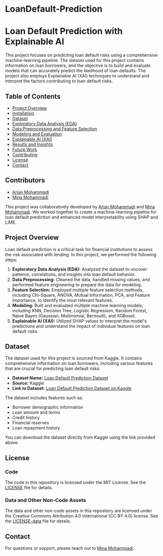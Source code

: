 # LoanDefault-Prediction

# Loan Default Prediction with Explainable AI

This project focuses on predicting loan default risks using a comprehensive machine-learning pipeline. The dataset used for this project contains information on loan borrowers, and the objective is to build and evaluate models that can accurately predict the likelihood of loan defaults. The project also employs Explainable AI (XAI) techniques to understand and interpret the factors contributing to loan default risks.

## Table of Contents
- [Project Overview](#project-overview)
- [Installation](#installation)
- [Dataset](#dataset)
- [Exploratory Data Analysis (EDA)](#exploratory-data-analysis-eda)
- [Data Preprocessing and Feature Selection](#data-preprocessing-and-feature-selection)
- [Modeling and Evaluation](#modeling-and-evaluation)
- [Explainable AI (XAI)](#explainable-ai-xai)
- [Results and Insights](#results-and-insights)
- [Future Work](#future-work)
- [Contributing](#contributing)
- [License](#license)
- [Contact](#contact)

## Contributors
- [Arian Mohammadi](https://github.com/arianmohammadi)
- [Mina Mohammadi](https://github.com/minamohammadii)

This project was collaboratively developed by [Arian Mohammadi](https://github.com/arianmohammadi) and [Mina Mohammadi](https://github.com/minamohammadii). We worked together to create a machine-learning pipeline for loan default prediction and enhanced model interpretability using SHAP and LIME.

## Project Overview

Loan default prediction is a critical task for financial institutions to assess the risk associated with lending. In this project, we performed the following steps:

1. **Exploratory Data Analysis (EDA):** Analyzed the dataset to uncover patterns, correlations, and insights into loan default behavior.
2. **Data Preprocessing:** Cleaned the data, handled missing values, and performed feature engineering to prepare the data for modeling.
3. **Feature Selection:** Employed multiple feature selection methods, including Chi-Square, ANOVA, Mutual Information, PCA, and Feature Importance, to identify the most relevant features.
4. **Modeling:** Built and evaluated multiple machine learning models, including KNN, Decision Tree, Logistic Regression, Random Forest, Naive Bayes (Gaussian, Multinomial, Bernoulli), and XGBoost.
5. **Explainable AI (XAI):** Utilized SHAP values to interpret the model's predictions and understand the impact of individual features on loan default risks.

## Dataset

The dataset used for this project is sourced from Kaggle. It contains comprehensive information on loan borrowers, including various features that are crucial for predicting loan default risks.

- **Dataset Name:** [Loan Default Prediction Dataset](https://www.kaggle.com/datasets/subhamjain/loan-prediction-based-on-customer-behavior)
- **Source:** Kaggle
- **Link to Dataset:** [Loan Default Prediction Dataset on Kaggle](https://www.kaggle.com/datasets/subhamjain/loan-prediction-based-on-customer-behavior)

The dataset includes features such as:
- Borrower demographic information
- Loan amount and terms
- Credit history
- Financial reserves
- Loan repayment history

You can download the dataset directly from Kaggle using the link provided above.


## License

### Code

The code in this repository is licensed under the MIT License. See the [LICENSE](LICENSE) file for details.

### Data and Other Non-Code Assets

The data and other non-code assets in this repository are licensed under the Creative Commons Attribution 4.0 International (CC BY 4.0) license. See the [LICENSE-data](LICENSE-data) file for details.


## Contact

For questions or support, please reach out to [Mina Mohammadi](mailto:mina.mohamadi1996mm@gmail.com).

 

